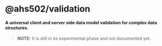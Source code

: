# @ahs502/validation

#### A universal client and server side data model validation for complex data structures.

> **NOTE:** It is still in its experimental phase and not documented yet.
